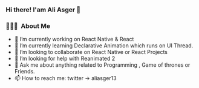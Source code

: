 ### Hi there! I'am Ali Asger 👋

### 👨🏻‍💻 &nbsp;About Me

- 🔭 I’m currently working on React Native & React
- 🌱 I’m currently learning Declarative Animation which runs on UI Thread.
- 👯 I’m looking to collaborate on React Native or React Projects
- 🤔 I’m looking for help with Reanimated 2
- 💬 Ask me about anything related to Programming , Game of thrones or Friends.
- 📫 How to reach me: twitter -> aliasger13

